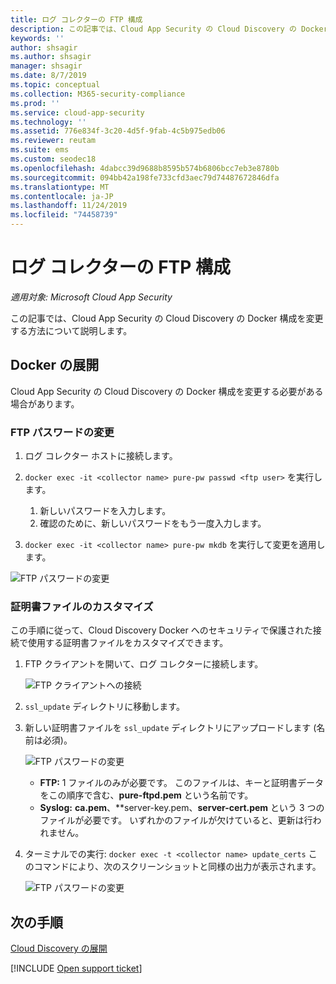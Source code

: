 ```yaml
---
title: ログ コレクターの FTP 構成
description: この記事では、Cloud App Security の Cloud Discovery の Docker 構成を変更するプロセスについて説明します。
keywords: ''
author: shsagir
ms.author: shsagir
manager: shsagir
ms.date: 8/7/2019
ms.topic: conceptual
ms.collection: M365-security-compliance
ms.prod: ''
ms.service: cloud-app-security
ms.technology: ''
ms.assetid: 776e834f-3c20-4d5f-9fab-4c5b975edb06
ms.reviewer: reutam
ms.suite: ems
ms.custom: seodec18
ms.openlocfilehash: 4dabcc39d9688b8595b574b6806bcc7eb3e8780b
ms.sourcegitcommit: 094bb42a198fe733cfd3aec79d74487672846dfa
ms.translationtype: MT
ms.contentlocale: ja-JP
ms.lasthandoff: 11/24/2019
ms.locfileid: "74458739"
---
```

# <a name="log-collector-ftp-configuration"></a>ログ コレクターの FTP 構成

*適用対象: Microsoft Cloud App Security*

この記事では、Cloud App Security の Cloud Discovery の Docker 構成を変更する方法について説明します。

## <a name="docker-deployment"></a>Docker の展開

Cloud App Security の Cloud Discovery の Docker 構成を変更する必要がある場合があります。

### <a name="changing-the-ftp-password"></a>FTP パスワードの変更

1. ログ コレクター ホストに接続します。

2. `docker exec -it <collector name> pure-pw passwd <ftp user>` を実行します。

    1. 新しいパスワードを入力します。
    2. 確認のために、新しいパスワードをもう一度入力します。

3. `docker exec -it <collector name> pure-pw mkdb` を実行して変更を適用します。

  ![FTP パスワードの変更](./media/ftp-connect.png)

### <a name="customize-certificate-files"></a>証明書ファイルのカスタマイズ

この手順に従って、Cloud Discovery Docker へのセキュリティで保護された接続で使用する証明書ファイルをカスタマイズできます。

1. FTP クライアントを開いて、ログ コレクターに接続します。

   ![FTP クライアントへの接続](./media/ftp-connect.png)

2. `ssl_update` ディレクトリに移動します。
3. 新しい証明書ファイルを `ssl_update` ディレクトリにアップロードします (名前は必須)。

    ![FTP パスワードの変更](./media/new-certs.png)

    - **FTP:** 1 ファイルのみが必要です。 このファイルは、キーと証明書データをこの順序で含む、**pure-ftpd.pem** という名前です。
    - **Syslog:** **ca.pem**、**server-key.pem、**server-cert.pem** という 3 つのファイルが必要です。 いずれかのファイルが欠けていると、更新は行われません。

4. ターミナルでの実行: `docker exec -t <collector name> update_certs` このコマンドにより、次のスクリーンショットと同様の出力が表示されます。

    ![FTP パスワードの変更](./media/update-certs.png)

## <a name="next-steps"></a>次の手順

[Cloud Discovery の展開](set-up-cloud-discovery.md)

[!INCLUDE [Open support ticket](includes/support.md)]